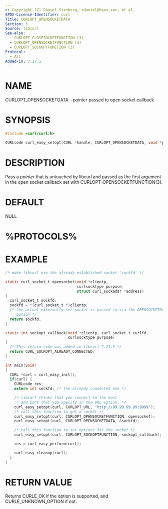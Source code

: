 ```yaml
---
c: Copyright (C) Daniel Stenberg, <daniel@haxx.se>, et al.
SPDX-License-Identifier: curl
Title: CURLOPT_OPENSOCKETDATA
Section: 3
Source: libcurl
See-also:
  - CURLOPT_CLOSESOCKETFUNCTION (3)
  - CURLOPT_OPENSOCKETFUNCTION (3)
  - CURLOPT_SOCKOPTFUNCTION (3)
Protocol:
  - All
Added-in: 7.17.1
---
```


# NAME

CURLOPT_OPENSOCKETDATA - pointer passed to open socket callback

# SYNOPSIS

~~~c
#include <curl/curl.h>

CURLcode curl_easy_setopt(CURL *handle, CURLOPT_OPENSOCKETDATA, void *pointer);
~~~

# DESCRIPTION

Pass a *pointer* that is untouched by libcurl and passed as the first
argument in the open socket callback set with
CURLOPT_OPENSOCKETFUNCTION(3).

# DEFAULT

NULL

# %PROTOCOLS%

# EXAMPLE

~~~c
/* make libcurl use the already established socket 'sockfd' */

static curl_socket_t opensocket(void *clientp,
                                curlsocktype purpose,
                                struct curl_sockaddr *address)
{
  curl_socket_t sockfd;
  sockfd = *(curl_socket_t *)clientp;
  /* the actual externally set socket is passed in via the OPENSOCKETDATA
     option */
  return sockfd;
}

static int sockopt_callback(void *clientp, curl_socket_t curlfd,
                            curlsocktype purpose)
{
  /* This return code was added in libcurl 7.21.5 */
  return CURL_SOCKOPT_ALREADY_CONNECTED;
}

int main(void)
{
  CURL *curl = curl_easy_init();
  if(curl) {
    CURLcode res;
    extern int sockfd; /* the already connected one */

    /* libcurl thinks that you connect to the host
     * and port that you specify in the URL option. */
    curl_easy_setopt(curl, CURLOPT_URL, "http://99.99.99.99:9999");
    /* call this function to get a socket */
    curl_easy_setopt(curl, CURLOPT_OPENSOCKETFUNCTION, opensocket);
    curl_easy_setopt(curl, CURLOPT_OPENSOCKETDATA, &sockfd);

    /* call this function to set options for the socket */
    curl_easy_setopt(curl, CURLOPT_SOCKOPTFUNCTION, sockopt_callback);

    res = curl_easy_perform(curl);

    curl_easy_cleanup(curl);
  }
}
~~~

# RETURN VALUE

Returns CURLE_OK if the option is supported, and CURLE_UNKNOWN_OPTION if not.

